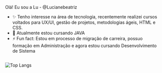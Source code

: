  Olá! Eu sou a Lu - @Lucianebeatriz
- ✨ Tenho interesse na área de tecnologia, recentemente realizei cursos voltados para UX/UI, gestão de projetos, metodologias ágeis, HTML e CSS.
- 🌱 Atualmente estou cursando JAVA
- ⚡ Fun fact: Estou em processo de migração de carreira, possuo formação em Administração e agora estou cursando Desenvolvimento de Sistema

##
![Top Langs](https://github-readme-stats.vercel.app/api/top-langs/?username=Lucianebeatriz&hide_progress=true&theme=merko)
##

